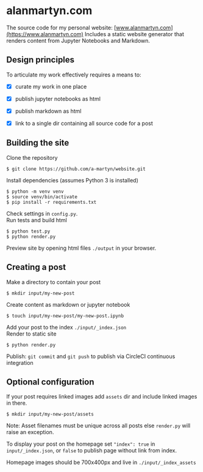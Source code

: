 # alanmartyn.com

The source code for my personal website: [www.alanmartyn.com](https://www.alanmartyn.com) Includes a static website generator that renders content from Jupyter Notebooks and Markdown.


## Design principles

To articulate my work effectively requires a means to:
- [x] curate my work in one place
- [x] publish jupyter notebooks as html
- [x] publish markdown as html
- [x] link to a single dir containing all source code for a post


## Building the site

Clone the repository

```
$ git clone https://github.com/a-martyn/website.git
```

Install dependencies (assumes Python 3 is installed)

```
$ python -m venv venv
$ source venv/bin/activate
$ pip install -r requirements.txt
```

Check settings in `config.py`.  
Run tests and build html

```
$ python test.py
$ python render.py
```

Preview site by opening html files `./output` in your browser.

## Creating a post

Make a directory to contain your post

```
$ mkdir input/my-new-post
```

Create content as markdown or jupyter notebook 

```
$ touch input/my-new-post/my-new-post.ipynb
```

Add your post to the index `./input/_index.json`  
Render to static site 

```
$ python render.py
````

Publish: `git commit` and `git push` to publish via CircleCI continuous integration


## Optional configuration

If your post requires linked images add `assets` dir and include linked images in there.

```
$ mkdir input/my-new-post/assets
```
Note: Asset filenames must be unique across all posts else `render.py` will raise an exception.  

To display your post on the homepage set `"index": true` in `input/_index.json`, or `false` to publish page without link from index.

Homepage images should be 700x400px and live in `./input/_index_assets`


